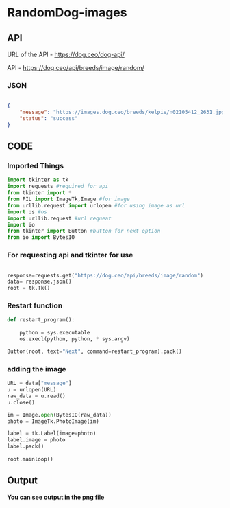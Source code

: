 # RandomDog-images



## API

URL of the API - https://dog.ceo/dog-api/

API - https://dog.ceo/api/breeds/image/random/

 ### JSON
```json

{
    "message": "https://images.dog.ceo/breeds/kelpie/n02105412_2631.jpg",
    "status": "success"
}

```
## CODE

### Imported Things

```py
import tkinter as tk 
import requests #required for api
from tkinter import *
from PIL import ImageTk,Image #for image
from urllib.request import urlopen #for using image as url
import os #os
import urllib.request #url requeat
import io
from tkinter import Button #button for next option
from io import BytesIO


```
### For requesting api and tkinter for use
```py

response=requests.get("https://dog.ceo/api/breeds/image/random")
data= response.json()
root = tk.Tk()
```
### Restart function 
```py
def restart_program():
    
    python = sys.executable
    os.execl(python, python, * sys.argv)

Button(root, text="Next", command=restart_program).pack()
```
### adding the image

```py
URL = data["message"]
u = urlopen(URL)
raw_data = u.read()
u.close()

im = Image.open(BytesIO(raw_data))
photo = ImageTk.PhotoImage(im)

label = tk.Label(image=photo)
label.image = photo
label.pack()
 
root.mainloop()

```
## Output
**You can see output in the png file**


